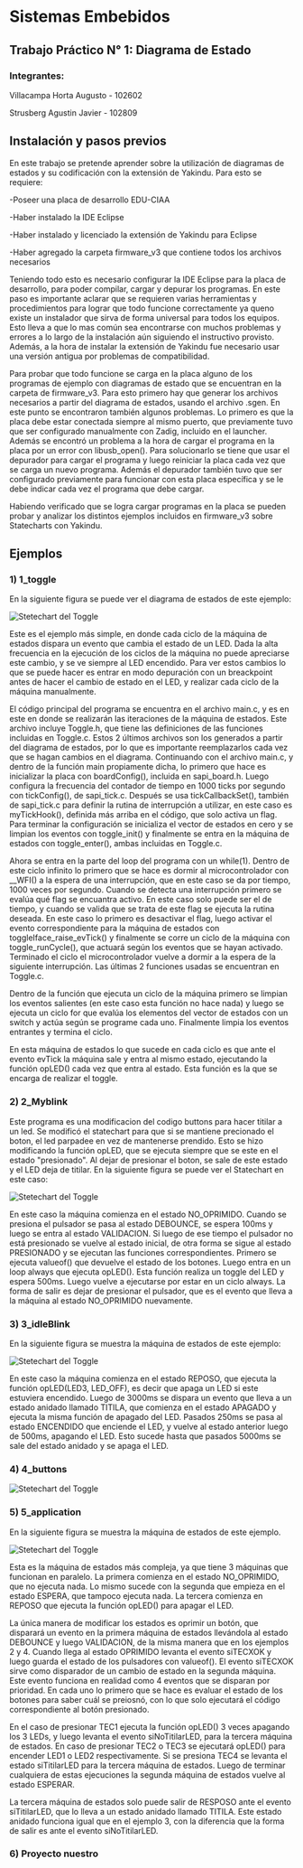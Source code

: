 # **Sistemas Embebidos**
## **Trabajo Práctico N° 1: Diagrama de Estado**
### **Integrantes:**

Villacampa Horta Augusto - 102602

Strusberg Agustin Javier - 102809

## **Instalación y pasos previos**

En este trabajo se pretende aprender sobre la utilización de diagramas de estados y su codificación con la extensión de Yakindu.
Para esto se requiere:

-Poseer una placa de desarrollo EDU-CIAA

-Haber instalado la IDE Eclipse

-Haber instalado y licenciado la extensión de Yakindu para Eclipse

-Haber agregado la carpeta firmware_v3 que contiene todos los archivos necesarios

Teniendo todo esto es necesario configurar la IDE Eclipse para la placa de desarrollo, para poder compilar, cargar y depurar los programas.
En este paso es importante aclarar que se requieren varias herramientas y procedimientos para lograr que todo funcione correctamente ya queno existe un instalador que sirva de forma universal para todos los equipos. Esto lleva a que lo mas común sea encontrarse con muchos problemas y errores a lo largo de la instalación aún siguiendo el instructivo provisto. Además, a la hora de instalar la extensión de Yakindu fue necesario usar una versión antigua por problemas de compatibilidad.

Para probar que todo funcione se carga en la placa alguno de los programas de ejemplo con diagramas de estado que se encuentran en la carpeta de firmware_v3. Para esto primero hay que generar los archivos necesarios a partir del diagrama de estados, usando el archivo .sgen. En este punto se encontraron también algunos problemas. Lo primero es que la placa debe estar conectada siempre al mismo puerto, que previamente tuvo que ser configurado manualmente con Zadig, incluido en el launcher. Además se encontró un problema a la hora de cargar el programa en la placa por un error con libusb_open(). Para solucionarlo se tiene que usar el depurador para cargar el programa y luego reiniciar la placa cada vez que se carga un nuevo programa. Además el depurador también tuvo que ser configurado previamente para funcionar con esta placa específica y se le debe indicar cada vez el programa que debe cargar.

Habiendo verificado que se logra cargar programas en la placa se pueden probar y analizar los distintos ejemplos incluidos en firmware_v3 sobre Statecharts con Yakindu.

## **Ejemplos**

### **1) 1_toggle**

En la siguiente figura se puede ver el diagrama de estados de este ejemplo:

![Stetechart del Toggle](https://github.com/aguStrus/TP1---Sistemas-Embebidos/blob/f897da6e268a53f12ab5f560db75fdd0fcc3e73c/Statechart%201%20-%20Toggle/1_toggle/Statechart_toogle.png)

Este es el ejemplo más simple, en donde cada ciclo de la máquina de estados dispara un evento que cambia el estado de un LED. Dada la alta frecuencia en la ejecución de los ciclos de la máquina no puede apreciarse este cambio, y se ve siempre al LED encendido. Para ver estos cambios lo que se puede hacer es entrar en modo depuración con un breackpoint antes de hacer el cambio de estado en el LED, y realizar cada ciclo de la máquina manualmente.

El código principal del programa se encuentra en el archivo main.c, y es en este en donde se realizarán las iteraciones de la máquina de estados. Este archivo incluye Toggle.h, que tiene las definiciones de las funciones incluidas en Toggle.c. Estos 2 últimos archivos son los generados a partir del diagrama de estados, por lo que es importante reemplazarlos cada vez que se hagan cambios en el diagrama. Continuando con el archivo main.c, y dentro de la función main propiamente dicha, lo primero que hace es inicializar la placa con boardConfig(), incluida en sapi_board.h. Luego configura la frecuencia del contador de tiempo en 1000 ticks por segundo con tickConfig(), de sapi_tick.c. Después se usa tickCallbackSet(), también de sapi_tick.c para definir la rutina de interrupción a utilizar, en este caso es myTickHook(), definida más arriba en el código, que solo activa un flag. Para terminar la configuración se inicializa el vector de estados en cero y se limpian los eventos con toggle_init() y finalmente se entra en la máquina de estados con toggle_enter(), ambas incluidas en Toggle.c.

Ahora se entra en la parte del loop del programa con un while(1). Dentro de este ciclo infinito lo primero que se hace es dormir al microcontrolador con \_\_WFI() a la espera de una interrupción, que en este caso se da por tiempo, 1000 veces por segundo. Cuando se detecta una interrupción primero se evalúa qué flag se encuantra activo. En este caso solo puede ser el de tiempo, y cuando se valida que se trata de este flag se ejecuta la rutina deseada. En este caso lo primero es desactivar el flag, luego activar el evento correspondiente para la máquina de estados con toggleIface_raise_evTick() y finalmente se corre un ciclo de la máquina con toggle_runCycle(), que actuará según los eventos que se hayan activado. Terminado el ciclo el microcontrolador vuelve a dormir a la espera de la siguiente interrupción. Las últimas 2 funciones usadas se encuentran en Toggle.c.

Dentro de la función que ejecuta un ciclo de la máquina primero se limpian los eventos salientes (en este caso esta función no hace nada) y luego se ejecuta un ciclo for que evalúa los elementos del vector de estados con un switch y actúa según se programe cada uno. Finalmente limpia los eventos entrantes y termina el ciclo.

En esta máquina de estados lo que sucede en cada ciclo es que ante el evento evTick la máquina sale y entra al mismo estado, ejecutando la función opLED() cada vez que entra al estado. Esta función es la que se encarga de realizar el toggle.

### **2) 2_Myblink**

Este programa es una modificacion del codigo buttons para hacer titilar a un led. Se modificó el statechart para que si se mantiene precionado el boton, el led parpadee en vez de mantenerse prendido. Esto se hizo modificando la función opLED, que se ejecuta siempre que se este en el estado "presionado". Al dejar de presionar el boton, se sale de este estado y el LED deja de titilar. En la siguiente figura se puede ver el Statechart en este caso:

![Stetechart del Toggle](https://github.com/aguStrus/TP1---Sistemas-Embebidos/blob/6a17ae763e51efb54b4839195d13bad011812b2f/Statechart%202%20-%20Myblink/6_mi_prueba/Statechart_myblink.png)

En este caso la máquina comienza en el estado NO_OPRIMIDO. Cuando se presiona el pulsador se pasa al estado DEBOUNCE, se espera 100ms y luego se entra al estado VALIDACION. Si luego de ese tiempo el pulsador no está presionado se vuelve al estado inicial, de otra forma se sigue al estado PRESIONADO y se ejecutan las funciones correspondientes. Primero se ejecuta valueof() que devuelve el estado de los botones. Luego entra en un loop always que ejecuta opLED(). Esta función realiza un toggle del LED y espera 500ms. Luego vuelve a ejecutarse por estar en un ciclo always. La forma de salir es dejar de presionar el pulsador, que es el evento que lleva a la máquina al estado NO_OPRIMIDO nuevamente.

### **3) 3_idleBlink**
En la siguiente figura se muestra la máquina de estados de este ejemplo:

![Stetechart del Toggle](https://github.com/aguStrus/TP1---Sistemas-Embebidos/blob/6a17ae763e51efb54b4839195d13bad011812b2f/Statechart%203%20-%20idleBlink/3_idleBlink/Statechart_idleblink.png)

En este caso la máquina comienza en el estado REPOSO, que ejecuta la función opLED(LED3, LED_OFF), es decir que apaga un LED si este estuviera encendido. Luego de 3000ms se dispara un evento que lleva a un estado anidado llamado TITILA, que comienza en el estado APAGADO y ejecuta la misma función de apagado del LED. Pasados 250ms se pasa al estado ENCENDIDO que enciende el LED, y vuelve al estado anterior luego de 500ms, apagando el LED. Esto sucede hasta que pasados 5000ms se sale del estado anidado y se apaga el LED.

### **4) 4_buttons**
![Stetechart del Toggle](https://github.com/aguStrus/TP1---Sistemas-Embebidos/blob/6a17ae763e51efb54b4839195d13bad011812b2f/Statechart%204%20-%20buttons/4_buttons/Statechart_buttons.png)

### **5) 5_application**
En la siguiente figura se muestra la máquina de estados de este ejemplo.

![Stetechart del Toggle](https://github.com/aguStrus/TP1---Sistemas-Embebidos/blob/6a17ae763e51efb54b4839195d13bad011812b2f/Statechart%205%20-%20application/5_application/Statechart_aplication.png)

Esta es la máquina de estados más compleja, ya que tiene 3 máquinas que funcionan en paralelo. La primera comienza en el estado NO_OPRIMIDO, que no ejecuta nada. Lo mismo sucede con la segunda que empieza en el estado ESPERA, que tampoco ejecuta nada. La tercera comienza en REPOSO que ejecuta la función opLED() para apagar el LED. 

La única manera de modificar los estados es oprimir un botón, que disparará un evento en la primera máquina de estados llevándola al estado DEBOUNCE y luego VALIDACION, de la misma manera que en los ejemplos 2 y 4. Cuando llega al estado OPRIMIDO levanta el evento siTECXOK y luego guarda el estado de los pulsadores con valueof(). El evento siTECXOK sirve como disparador de un cambio de estado en la segunda máquina. Este evento funciona en realidad como 4 eventos que se disparan por prioridad. En cada uno lo primero que se hace es evaluar el estado de los botones para saber cuál se preiosnó, con lo que solo ejecutará el código correspondiente al botón presionado.

En el caso de presionar TEC1 ejecuta la función opLED() 3 veces apagando los 3 LEDs, y luego levanta el evento siNoTitilarLED, para la tercera máquina de estados. En caso de presionar TEC2 o TEC3 se ejecutará opLED() para encender LED1 o LED2 respectivamente. Si se presiona TEC4 se levanta el estado siTitilarLED para la tercera máquina de estados. Luego de terminar cualquiera de estas ejecuciones la segunda máquina de estados vuelve al estado ESPERAR.

La tercera máquina de estados solo puede salir de RESPOSO ante el evento siTitilarLED, que lo lleva a un estado anidado llamado TITILA. Este estado anidado funciona igual que en el ejemplo 3, con la diferencia que la forma de salir es ante el evento siNoTitilarLED.

### **6) Proyecto nuestro**
